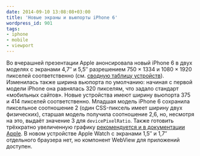 ```yaml
---
date: 2014-09-10 13:08:08+03:00
title: 'Новые экраны и вьюпорты iPhone 6'
wordpress_id: 901
tags:
- iphone
- mobile
- viewport
---
```


Во вчерашней презентации Apple анонсировала новый iPhone 6 в двух моделях с экранами 4,7″ и 5,5″ разрешением 750 × 1334 и 1080 × 1920 пикселей соответственно (см. [сводную таблицу устройств](http://mydevice.io/devices/)). Изменилась также ширина вьюпорта по умолчанию: начиная с первой модели iPhone она равнялась 320 пикселям, что задало стандарт «мобильных сайтов». Новые устройства имеют ширину вьюпорта 375 и 414 пикселей соответственно. Младшая модель iPhone 6 сохранила пиксельное соотношение 2 (один CSS-пиксель имеет ширину двух физических), старшая модель получила соотношение 2,6, но, несмотря на это, выдаёт значение 3 для `devicePixelRatio`. Также готовить трёхкратно увеличенную графику [рекомендуется и в документации Apple](https://developer.apple.com/library/prerelease/ios/releasenotes/General/WhatsNewIniOS/Articles/iOS8.html#//apple_ref/doc/uid/TP40014205-SW46). В новом устройстве Apple Watch с экранами 1,5″ и 1,7″ отдельного браузера нет, но компонент WebView для приложений доступен.
